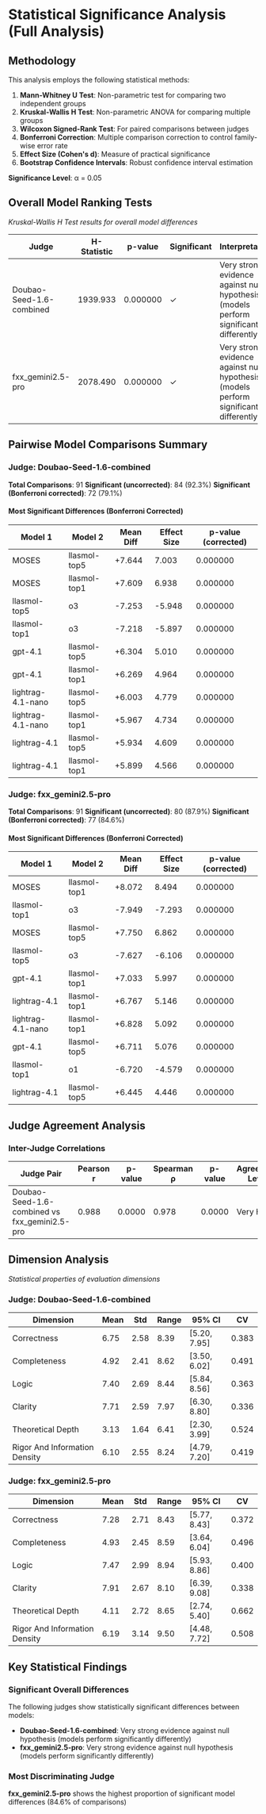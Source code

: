 # Statistical Significance Analysis (Full Analysis)

## Methodology

This analysis employs the following statistical methods:

1. **Mann-Whitney U Test**: Non-parametric test for comparing two independent groups
2. **Kruskal-Wallis H Test**: Non-parametric ANOVA for comparing multiple groups
3. **Wilcoxon Signed-Rank Test**: For paired comparisons between judges
4. **Bonferroni Correction**: Multiple comparison correction to control family-wise error rate
5. **Effect Size (Cohen's d)**: Measure of practical significance
6. **Bootstrap Confidence Intervals**: Robust confidence interval estimation

**Significance Level**: α = 0.05

## Overall Model Ranking Tests

*Kruskal-Wallis H Test results for overall model differences*

| Judge | H-Statistic | p-value | Significant | Interpretation |
|-------|-------------|---------|-------------|----------------|
| Doubao-Seed-1.6-combined | 1939.933 | 0.000000 | ✓ | Very strong evidence against null hypothesis (models perform significantly differently) |
| fxx_gemini2.5-pro | 2078.490 | 0.000000 | ✓ | Very strong evidence against null hypothesis (models perform significantly differently) |

## Pairwise Model Comparisons Summary

### Judge: Doubao-Seed-1.6-combined

**Total Comparisons**: 91
**Significant (uncorrected)**: 84 (92.3%)
**Significant (Bonferroni corrected)**: 72 (79.1%)

#### Most Significant Differences (Bonferroni Corrected)

| Model 1 | Model 2 | Mean Diff | Effect Size | p-value (corrected) |
|---------|---------|-----------|-------------|---------------------|
| MOSES | llasmol-top5 | +7.644 | 7.003 | 0.000000 |
| MOSES | llasmol-top1 | +7.609 | 6.938 | 0.000000 |
| llasmol-top5 | o3 | -7.253 | -5.948 | 0.000000 |
| llasmol-top1 | o3 | -7.218 | -5.897 | 0.000000 |
| gpt-4.1 | llasmol-top5 | +6.304 | 5.010 | 0.000000 |
| gpt-4.1 | llasmol-top1 | +6.269 | 4.964 | 0.000000 |
| lightrag-4.1-nano | llasmol-top5 | +6.003 | 4.779 | 0.000000 |
| lightrag-4.1-nano | llasmol-top1 | +5.967 | 4.734 | 0.000000 |
| lightrag-4.1 | llasmol-top5 | +5.934 | 4.609 | 0.000000 |
| lightrag-4.1 | llasmol-top1 | +5.899 | 4.566 | 0.000000 |

### Judge: fxx_gemini2.5-pro

**Total Comparisons**: 91
**Significant (uncorrected)**: 80 (87.9%)
**Significant (Bonferroni corrected)**: 77 (84.6%)

#### Most Significant Differences (Bonferroni Corrected)

| Model 1 | Model 2 | Mean Diff | Effect Size | p-value (corrected) |
|---------|---------|-----------|-------------|---------------------|
| MOSES | llasmol-top1 | +8.072 | 8.494 | 0.000000 |
| llasmol-top1 | o3 | -7.949 | -7.293 | 0.000000 |
| MOSES | llasmol-top5 | +7.750 | 6.862 | 0.000000 |
| llasmol-top5 | o3 | -7.627 | -6.106 | 0.000000 |
| gpt-4.1 | llasmol-top1 | +7.033 | 5.997 | 0.000000 |
| lightrag-4.1 | llasmol-top1 | +6.767 | 5.146 | 0.000000 |
| lightrag-4.1-nano | llasmol-top1 | +6.828 | 5.092 | 0.000000 |
| gpt-4.1 | llasmol-top5 | +6.711 | 5.076 | 0.000000 |
| llasmol-top1 | o1 | -6.720 | -4.579 | 0.000000 |
| lightrag-4.1 | llasmol-top5 | +6.445 | 4.446 | 0.000000 |

## Judge Agreement Analysis

### Inter-Judge Correlations

| Judge Pair | Pearson r | p-value | Spearman ρ | p-value | Agreement Level |
|------------|-----------|---------|------------|---------|----------------|
| Doubao-Seed-1.6-combined vs fxx_gemini2.5-pro | 0.988 | 0.0000 | 0.978 | 0.0000 | Very High |

## Dimension Analysis

*Statistical properties of evaluation dimensions*

### Judge: Doubao-Seed-1.6-combined

| Dimension | Mean | Std | Range | 95% CI | CV |
|-----------|------|-----|-------|--------|----|
| Correctness | 6.75 | 2.58 | 8.39 | [5.20, 7.95] | 0.383 |
| Completeness | 4.92 | 2.41 | 8.62 | [3.50, 6.02] | 0.491 |
| Logic | 7.40 | 2.69 | 8.44 | [5.84, 8.56] | 0.363 |
| Clarity | 7.71 | 2.59 | 7.97 | [6.30, 8.80] | 0.336 |
| Theoretical Depth | 3.13 | 1.64 | 6.41 | [2.30, 3.99] | 0.524 |
| Rigor And Information Density | 6.10 | 2.55 | 8.24 | [4.79, 7.20] | 0.419 |

### Judge: fxx_gemini2.5-pro

| Dimension | Mean | Std | Range | 95% CI | CV |
|-----------|------|-----|-------|--------|----|
| Correctness | 7.28 | 2.71 | 8.43 | [5.77, 8.43] | 0.372 |
| Completeness | 4.93 | 2.45 | 8.59 | [3.64, 6.04] | 0.496 |
| Logic | 7.47 | 2.99 | 8.94 | [5.93, 8.86] | 0.400 |
| Clarity | 7.91 | 2.67 | 8.10 | [6.39, 9.08] | 0.338 |
| Theoretical Depth | 4.11 | 2.72 | 8.65 | [2.74, 5.40] | 0.662 |
| Rigor And Information Density | 6.19 | 3.14 | 9.50 | [4.48, 7.72] | 0.508 |

## Key Statistical Findings

### Significant Overall Differences
The following judges show statistically significant differences between models:
- **Doubao-Seed-1.6-combined**: Very strong evidence against null hypothesis (models perform significantly differently)
- **fxx_gemini2.5-pro**: Very strong evidence against null hypothesis (models perform significantly differently)

### Most Discriminating Judge
**fxx_gemini2.5-pro** shows the highest proportion of significant model differences (84.6% of comparisons)


